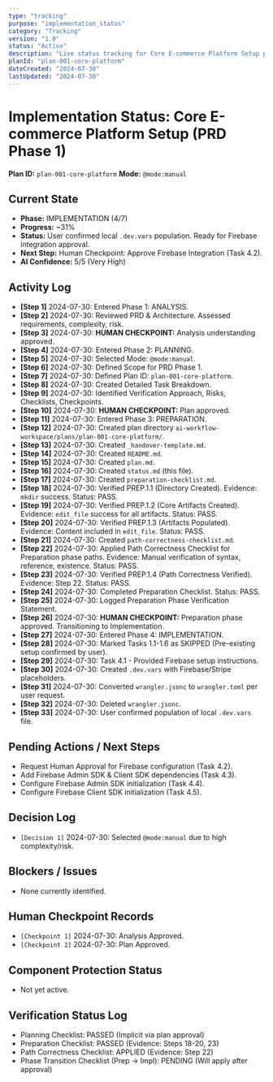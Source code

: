 ```yaml
---
type: "tracking"
purpose: "implementation_status"
category: "Tracking"
version: "1.0"
status: "Active"
description: "Live status tracking for Core E-commerce Platform Setup plan."
planId: "plan-001-core-platform"
dateCreated: "2024-07-30"
lastUpdated: "2024-07-30"
---
```


# Implementation Status: Core E-commerce Platform Setup (PRD Phase 1)

**Plan ID:** `plan-001-core-platform`
**Mode:** `@mode:manual`

## Current State

*   **Phase:** IMPLEMENTATION (4/7)
*   **Progress:** ~31% 
*   **Status:** User confirmed local `.dev.vars` population. Ready for Firebase integration approval.
*   **Next Step:** Human Checkpoint: Approve Firebase Integration (Task 4.2).
*   **AI Confidence:** 5/5 (Very High)

## Activity Log

*   **[Step 1]** 2024-07-30: Entered Phase 1: ANALYSIS.
*   **[Step 2]** 2024-07-30: Reviewed PRD & Architecture. Assessed requirements, complexity, risk.
*   **[Step 3]** 2024-07-30: **HUMAN CHECKPOINT:** Analysis understanding approved.
*   **[Step 4]** 2024-07-30: Entered Phase 2: PLANNING.
*   **[Step 5]** 2024-07-30: Selected Mode: `@mode:manual`.
*   **[Step 6]** 2024-07-30: Defined Scope for PRD Phase 1.
*   **[Step 7]** 2024-07-30: Defined Plan ID: `plan-001-core-platform`.
*   **[Step 8]** 2024-07-30: Created Detailed Task Breakdown.
*   **[Step 9]** 2024-07-30: Identified Verification Approach, Risks, Checklists, Checkpoints.
*   **[Step 10]** 2024-07-30: **HUMAN CHECKPOINT:** Plan approved.
*   **[Step 11]** 2024-07-30: Entered Phase 3: PREPARATION.
*   **[Step 12]** 2024-07-30: Created plan directory `ai-workflow-workspace/plans/plan-001-core-platform/`.
*   **[Step 13]** 2024-07-30: Created `_handover-template.md`.
*   **[Step 14]** 2024-07-30: Created `README.md`.
*   **[Step 15]** 2024-07-30: Created `plan.md`.
*   **[Step 16]** 2024-07-30: Created `status.md` (this file).
*   **[Step 17]** 2024-07-30: Created `preparation-checklist.md`.
*   **[Step 18]** 2024-07-30: Verified PREP.1.1 (Directory Created). Evidence: `mkdir` success. Status: PASS.
*   **[Step 19]** 2024-07-30: Verified PREP.1.2 (Core Artifacts Created). Evidence: `edit_file` success for all artifacts. Status: PASS.
*   **[Step 20]** 2024-07-30: Verified PREP.1.3 (Artifacts Populated). Evidence: Content included in `edit_file`. Status: PASS.
*   **[Step 21]** 2024-07-30: Created `path-correctness-checklist.md`.
*   **[Step 22]** 2024-07-30: Applied Path Correctness Checklist for Preparation phase paths. Evidence: Manual verification of syntax, reference, existence. Status: PASS.
*   **[Step 23]** 2024-07-30: Verified PREP.1.4 (Path Correctness Verified). Evidence: Step 22. Status: PASS.
*   **[Step 24]** 2024-07-30: Completed Preparation Checklist. Status: PASS.
*   **[Step 25]** 2024-07-30: Logged Preparation Phase Verification Statement.
*   **[Step 26]** 2024-07-30: **HUMAN CHECKPOINT:** Preparation phase approved. Transitioning to Implementation.
*   **[Step 27]** 2024-07-30: Entered Phase 4: IMPLEMENTATION.
*   **[Step 28]** 2024-07-30: Marked Tasks 1.1-1.6 as SKIPPED (Pre-existing setup confirmed by user).
*   **[Step 29]** 2024-07-30: Task 4.1 - Provided Firebase setup instructions.
*   **[Step 30]** 2024-07-30: Created `.dev.vars` with Firebase/Stripe placeholders.
*   **[Step 31]** 2024-07-30: Converted `wrangler.jsonc` to `wrangler.toml` per user request.
*   **[Step 32]** 2024-07-30: Deleted `wrangler.jsonc`.
*   **[Step 33]** 2024-07-30: User confirmed population of local `.dev.vars` file.

## Pending Actions / Next Steps

*   Request Human Approval for Firebase configuration (Task 4.2).
*   Add Firebase Admin SDK & Client SDK dependencies (Task 4.3).
*   Configure Firebase Admin SDK initialization (Task 4.4).
*   Configure Firebase Client SDK initialization (Task 4.5).

## Decision Log

*   `[Decision 1]` 2024-07-30: Selected `@mode:manual` due to high complexity/risk.

## Blockers / Issues

*   None currently identified.

## Human Checkpoint Records

*   `[Checkpoint 1]` 2024-07-30: Analysis Approved.
*   `[Checkpoint 2]` 2024-07-30: Plan Approved.

## Component Protection Status

*   Not yet active.

## Verification Status Log

*   Planning Checklist: PASSED (Implicit via plan approval)
*   Preparation Checklist: PASSED (Evidence: Steps 18-20, 23)
*   Path Correctness Checklist: APPLIED (Evidence: Step 22)
*   Phase Transition Checklist (Prep -> Impl): PENDING (Will apply after approval) 